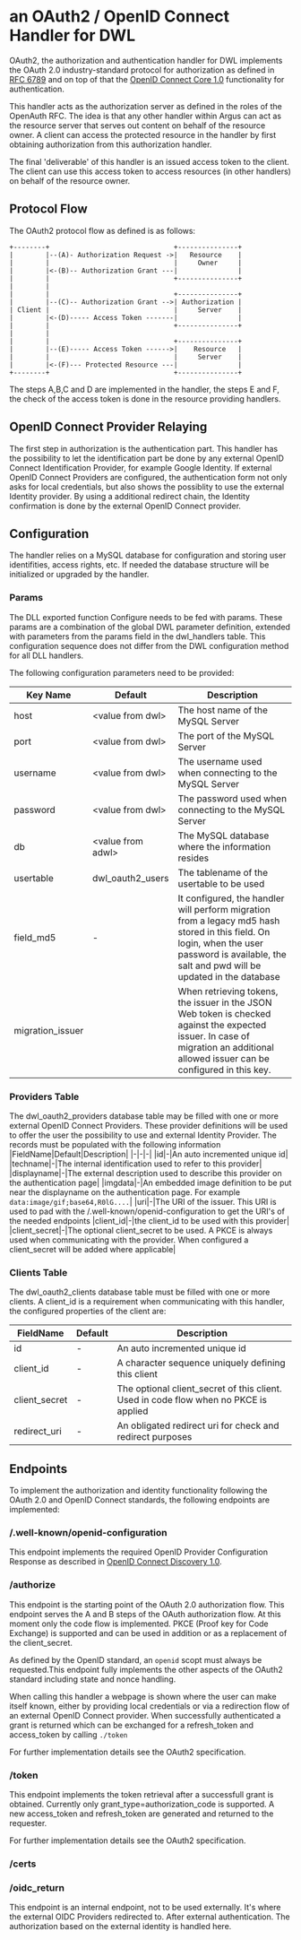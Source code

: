 # an OAuth2 / OpenID Connect Handler for DWL

OAuth2, the authorization and authentication handler for DWL implements the OAuth 2.0 industry-standard protocol for authorization as defined in [RFC 6789](https://datatracker.ietf.org/doc/html/rfc6749) and on top of that the [OpenID Connect Core 1.0](https://openid.net/specs/openid-connect-core-1_0.html) functionality for authentication.

This handler acts as the authorization server as defined in the roles of the OpenAuth RFC.
The idea is that any other handler within Argus can act as the resource server that serves out content on behalf of the resource owner.
A client can access the protected resource in the handler by first obtaining authorization from this authorization handler.

The final 'deliverable' of this handler is an issued access token to the client. The client can use this access token to access resources (in other handlers) on behalf of the resource owner.

## Protocol Flow
The OAuth2 protocol flow as defined is as follows:
```
+--------+                               +---------------+
|        |--(A)- Authorization Request ->|   Resource    |
|        |                               |     Owner     |
|        |<-(B)-- Authorization Grant ---|               |
|        |                               +---------------+
|        |
|        |                               +---------------+
|        |--(C)-- Authorization Grant -->| Authorization |
| Client |                               |     Server    |
|        |<-(D)----- Access Token -------|               |
|        |                               +---------------+
|        |
|        |                               +---------------+
|        |--(E)----- Access Token ------>|    Resource   |
|        |                               |     Server    |
|        |<-(F)--- Protected Resource ---|               |
+--------+                               +---------------+
```
The steps A,B,C and D are implemented in the handler, the steps E and F, the check of the access token is done in the resource providing handlers.

## OpenID Connect Provider Relaying
The first step in authorization is the authentication part. This handler has the possibility to let the identification part be done by any external OpenID Connect Identification Provider, for example Google Identity.
If external OpenID Connect Providers are configured, the authentication form not only asks for local credentials, but also shows the possiblity to use the external Identity provider. By using a additional redirect chain, the Identity confirmation is done by the external OpenID Connect provider.

## Configuration
The handler relies on a MySQL database for configuration and storing user identifities, access rights, etc. If needed the database structure will be initialized or upgraded by the handler.

### Params
The DLL exported function Configure needs to be fed with params. These params are a combination of the global DWL parameter definition, extended with parameters from the params field in the dwl_handlers table. This configuration sequence does not differ from the DWL configuration method for all DLL handlers.

The following configuration parameters need to be provided:

|Key Name|Default|Description|
|-|-|-|
|host|\<value from dwl\>|The host name of the MySQL Server|
|port|<value from dwl\>|The port of the MySQL Server|
|username|<value from dwl\>|The username used when connecting to the MySQL Server|
|password|<value from dwl\>|The password used when connecting to the MySQL Server|
|db|<value from adwl\>|The MySQL database where the information resides|
|usertable|dwl_oauth2_users|The tablename of the usertable to be used|
|field_md5|-|It configured, the handler will perform migration from a legacy md5 hash stored in this field. On login, when the user password is available, the salt and pwd will be updated in the database|
|migration_issuer||When retrieving tokens, the issuer in the JSON Web token is checked against the expected issuer. In case of migration an additional allowed issuer can be configured in this key.|

### Providers Table
The dwl_oauth2_providers database table may be filled with one or more external OpenID Connect Providers. These provider definitions will be used to offer the user the possibility to use and external Identity Provider. The records must be populated with the following information
|FieldName|Default|Description|
|-|-|-|
|id|-|An auto incremented unique id|
|techname|-|The internal identification used to refer to this provider|
|displayname|-|The external description used to describe this provider on the authentication page|
|imgdata|-|An embedded image definition to be put near the displayname on the authentication page. For example `data:image/gif;base64,R0lG....`|
|uri|-|The URI of the issuer. This URI is used to pad with  the /.well-known/openid-configuration to get the URI's of the needed endpoints
|client_id|-|the client_id to be used with this provider|
|client_secret|-|The optional client_secret to be used. A PKCE is always used when communicating with the provider. When configured a client_secret will be added where applicable|

### Clients Table
The dwl_oauth2_clients database table must be filled with one or more clients. A client_id is a requirement when communicating with this handler, the configured properties of the client are:

|FieldName|Default|Description|
|-|-|-|
|id|-|An auto incremented unique id|
|client_id|-|A character sequence uniquely defining this client|
|client_secret|-|The optional client_secret of this client. Used in code flow when no PKCE is applied|
|redirect_uri|-|An obligated redirect uri for check and redirect purposes|

## Endpoints
To implement the authorization and identity functionality following the OAuth 2.0 and OpenID Connect standards, the following endpoints are implemented:

### /.well-known/openid-configuration 
This endpoint implements the required OpenID Provider Configuration Response as described in [OpenID Connect Discovery 1.0](https://openid.net/specs/openid-connect-discovery-1_0.html).

### /authorize
This endpoint is the starting point of the OAuth 2.0 authorization flow. This endpoint serves the A and B steps of the OAuth authorization flow. At this moment only the code flow is implemented. PKCE (Proof key for Code Exchange) is supported and can be used in addition or as a replacement of the client_secret.  

As defined by the OpenID standard, an `openid` scopt must always be requested.This endpoint fully implements the other aspects of the OAuth2 standard including state and nonce handling.

When calling this handler a webpage is shown where the user can make itself known, either by providing local credentials or via a redirection flow of an external OpenID Connect provider. When successfully authenticated a grant is returned which can be exchanged for a refresh_token and access_token by calling `./token`

For further implementation details see the OAuth2 specification.

### /token
This endpoint implements the token retrieval after a successfull grant is obtained. Currently only grant_type=authorization_code is supported. 
A new access_token and refresh_token are generated and returned to the requester.

For further implementation details see the OAuth2 specification.

### /certs

### /oidc_return
This endpoint is an internal endpoint, not to be used externally. It's where the external OIDC Providers redirected to. After external authentication. The authorization based on the external identity is handled here.